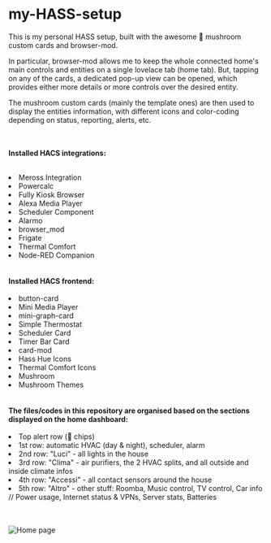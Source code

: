 # my-HASS-setup
This is my personal HASS setup, built with the awesome 🍄 mushroom custom cards and browser-mod. 

In particular, browser-mod allows me to keep the whole connected home's main controls and entities on a single lovelace tab (home tab). But, tapping on any of the cards, a dedicated pop-up view can be opened, which provides either more details or more controls over the desired entity.

The mushroom custom cards (mainly the template ones) are then used to display the entities information, with different icons and color-coding depending on status, reporting, alerts, etc.

<br></br>
<b>Installed HACS integrations:</b>
<br></br>
<li> Meross Integration </li>
<li> Powercalc </li>
<li> Fully Kiosk Browser </li>
<li> Alexa Media Player </li>
<li> Scheduler Component </li>
<li> Alarmo </li>
<li> browser_mod </li>
<li> Frigate </li>
<li> Thermal Comfort </li>
<li> Node-RED Companion </li>
<br></br>
<b>Installed HACS frontend:</b>
<br></br>
<li> button-card </li>
<li> Mini Media Player </li>
<li> mini-graph-card </li>
<li> Simple Thermostat </li>
<li> Scheduler Card </li>
<li> Timer Bar Card </li>
<li> card-mod </li>
<li> Hass Hue Icons </li>
<li> Thermal Comfort Icons </li>
<li> Mushroom </li>
<li> Mushroom Themes</li>
<br></br>
<b>The files/codes in this repository are organised based on the sections displayed on the home dashboard:</b>
<br></br>
<li> Top alert row (🍄 chips) </li>
<li> 1st row: automatic HVAC (day & night), scheduler, alarm </li>
<li> 2nd row: "Luci" - all lights in the house </li>
<li> 3rd row: "Clima" - air purifiers, the 2 HVAC splits, and all outside and inside climate infos </li>
<li> 4th row: "Accessi" - all contact sensors around the house </li>
<li> 5th row: "Altro" - other stuff: Roomba, Music control, TV control, Car info // Power usage, Internet status & VPNs, Server stats, Batteries </li>
<br></br>

![Home page](https://user-images.githubusercontent.com/87419464/185454524-c3fd9a58-16d2-4637-8da0-80c58426c87e.jpg)
